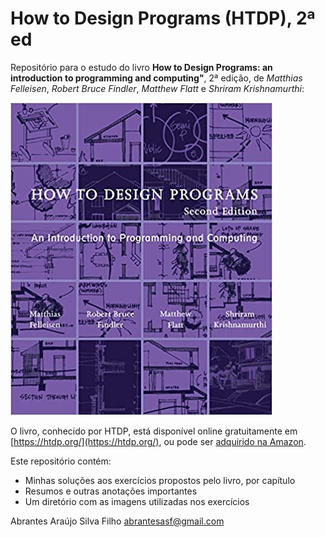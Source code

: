 # How to Design Programs (HTDP), 2ª ed

Repositório para o estudo do livro **How to Design Programs: an introduction to
programming and computing"**, 2ª edição, de *Matthias Felleisen*, *Robert
Bruce Findler*, *Matthew Flatt* e *Shriram Krishnamurthi*:

![HTDP](https://github.com/abrantesasf/htdp2e/blob/master/imagens/htdp.jpg)

O livro, conhecido por HTDP, está disponível online gratuitamente em
[https://htdp.org/](https://htdp.org/), ou pode ser [adquirido na
Amazon](https://www.amazon.com/How-Design-Programs-Introduction-Programming-ebook/dp/B07D7NKSKW/).

Este repositório contém:
* Minhas soluções aos exercícios propostos pelo livro, por capítulo
* Resumos e outras anotações importantes
* Um diretório com as imagens utilizadas nos exercícios

Abrantes Araújo Silva Filho
[abrantesasf@gmail.com](mailto:abrantesasf@gmail.com)
